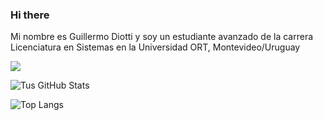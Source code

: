 ### Hi there 

Mi nombre es Guillermo Diotti y soy un estudiante avanzado de la carrera Licenciatura en Sistemas en la Universidad ORT, Montevideo/Uruguay

[![](https://visitcount.itsvg.in/api?id=GuillermoDiotti&label=Profile%20Views&color=0&icon=2&pretty=false)](https://visitcount.itsvg.in)

![Tus GitHub Stats](https://github-readme-stats.vercel.app/api?username=GuillermoDiotti&show_icons=true&theme=radical)

![Top Langs](https://github-readme-stats.vercel.app/api/top-langs/?username=GuillermoDiotti&layout=compact&theme=radical)
